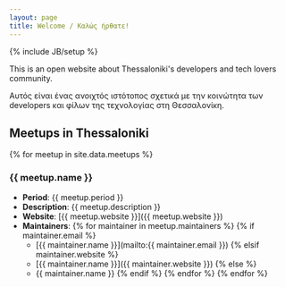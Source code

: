 ```yaml
---
layout: page
title: Welcome / Καλώς ήρθατε!
---
```

{% include JB/setup %}

This is an open website about Thessaloniki's developers and tech lovers community.

Αυτός είναι ένας ανοιχτός ιστότοπος σχετικά με την κοινώτητα των developers και φίλων της τεχνολογίας στη Θεσσαλονίκη.

## Meetups in Thessaloniki

{% for meetup in site.data.meetups %}
### {{ meetup.name }}

* **Period**: {{ meetup.period }}
* **Description**: {{ meetup.description }}
* **Website**: [{{ meetup.website }}]({{ meetup.website }})
* **Maintainers**:
{% for maintainer in meetup.maintainers %}
  {% if maintainer.email %}
  * [{{ maintainer.name }}](mailto:{{ maintainer.email }})
  {% elsif maintainer.website %}
  * [{{ maintainer.name }}]({{ maintainer.website }})
  {% else %}
  * {{ maintainer.name }}
  {% endif %}
{% endfor %}
{% endfor %}

